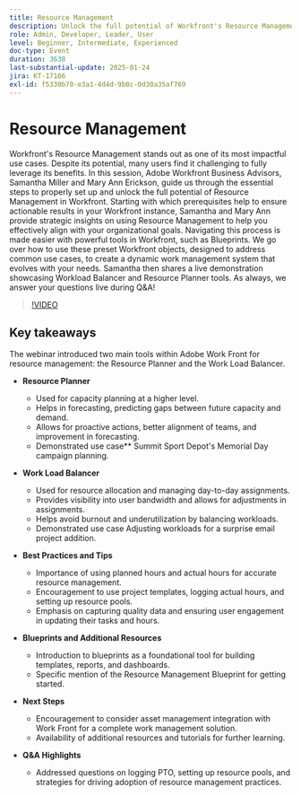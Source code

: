 ```yaml
---
title: Resource Management
description: Unlock the full potential of Workfront's Resource Management with Samantha Miller and Mary Ann Erickson's expert guidance on setup, best practices, and tools.
role: Admin, Developer, Leader, User
level: Beginner, Intermediate, Experienced
doc-type: Event
duration: 3638
last-substantial-update: 2025-01-24
jira: KT-17166
exl-id: f5330b70-e3a1-4d4d-9b0c-0d30a35af769
---
```

# Resource Management

Workfront's Resource Management stands out as one of its most impactful use cases. Despite its potential, many users find it challenging to fully leverage its benefits. In this session, Adobe Workfront Business Advisors, Samantha Miller and Mary Ann Erickson, guide us through the essential steps to properly set up and unlock the full potential of Resource Management in Workfront. Starting with which prerequisites help to ensure actionable results in your Workfront instance, Samantha and Mary Ann provide strategic insights on using Resource Management to help you effectively align with your organizational goals. Navigating this process is made easier with powerful tools in Workfront, such as Blueprints. We go over how to use these preset Workfront objects, designed to address common use cases, to create a dynamic work management system that evolves with your needs. Samantha then shares a live demonstration showcasing Workload Balancer and Resource Planner tools. As always, we answer your questions live during Q&A!

>[!VIDEO](https://video.tv.adobe.com/v/3443022/?learn=on&enablevpops)

## Key takeaways

The webinar introduced two main tools within Adobe Work Front for resource management: the Resource Planner and the Work Load Balancer.

* **Resource Planner**

  * Used for capacity planning at a higher level.
  * Helps in forecasting, predicting gaps between future capacity and demand.
  * Allows for proactive actions, better alignment of teams, and improvement in forecasting.
  * Demonstrated use case** Summit Sport Depot's Memorial Day campaign planning.

* **Work Load Balancer**

  * Used for resource allocation and managing day-to-day assignments.
  * Provides visibility into user bandwidth and allows for adjustments in assignments.
  * Helps avoid burnout and underutilization by balancing workloads.
  * Demonstrated use case Adjusting workloads for a surprise email project addition.

* **Best Practices and Tips**

  * Importance of using planned hours and actual hours for accurate resource management.
  * Encouragement to use project templates, logging actual hours, and setting up resource pools.
  * Emphasis on capturing quality data and ensuring user engagement in updating their tasks and hours.

* **Blueprints and Additional Resources**

  * Introduction to blueprints as a foundational tool for building templates, reports, and dashboards.
  * Specific mention of the Resource Management Blueprint for getting started.

* **Next Steps**

  * Encouragement to consider asset management integration with Work Front for a complete work management solution.
  * Availability of additional resources and tutorials for further learning.

* **Q&A Highlights**

  * Addressed questions on logging PTO, setting up resource pools, and strategies for driving adoption of resource management practices.
